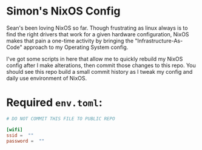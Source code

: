 # Simon's NixOS Config

Sean's been loving NixOS so far. Though frustrating as linux always is to find the right drivers that work for a given hardware configuration, NixOS makes that pain a one-time activity by bringing the "Infrastructure-As-Code" approach to my Operating System config. 

I've got some scripts in here that allow me to quickly rebuild my NixOS config after I make alterations, then commit those changes to this repo. You should see this repo build a small commit history as I tweak my config and daily use environment of NixOS.

# Required `env.toml`:

```toml
# DO NOT COMMIT THIS FILE TO PUBLIC REPO

[wifi]
ssid =  ""
password =  ""
```

